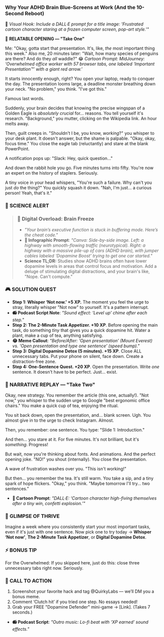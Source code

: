 ### **Why Your ADHD Brain Blue-Screens at Work (And the 10-Second Reboot)**

🎨 *Visual Hook: Include a DALL·E prompt for a title image: 'Frustrated cartoon character staring at a frozen computer screen, pop-art style.'"*

📖 **RELATABLE OPENING — "Take One"**

Me: "Okay, gotta start that presentation. It's, like, *the* most important thing this week."
Also me, 20 minutes later: "Wait, how many species of penguins are there? And do they *all* waddle?"
😂 *Cartoon Prompt: MidJourney: ‘Overwhelmed office worker with 57 browser tabs, one labeled ‘Important Presentation™’ with a giant red arrow.’*

It starts innocently enough, right? You open your laptop, ready to conquer the day. The presentation looms large, a deadline monster breathing down your neck. "No problem," you think. "I've got this."

Famous last words.

Suddenly, your brain decides that knowing the precise wingspan of a Golden Eagle is *absolutely crucial* for… reasons. You tell yourself it's research. "Background," you mutter, clicking on the Wikipedia link. An hour melts away.

Then, guilt creeps in. "Shouldn't I be, you know, *working*?" you whisper to your desk plant. It doesn't answer, but the shame is palpable. "Okay, okay, focus time." You close the eagle tab (reluctantly) and stare at the blank PowerPoint.

A notification pops up: "Slack: Hey, quick question…"

And down the rabbit hole you go. Five minutes turns into fifty. You're now an expert on the history of staplers. Seriously.

A tiny voice in your head whispers, "You're such a failure. Why can't you just *do* the thing?" You quickly squash it down. "Nah, I'm just… a curious person! Yeah, that's it."

### 🔬 **SCIENCE ALERT**

> ### 🧠 Digital Overload: Brain Freeze
> - *"Your brain’s executive function is stuck in buffering mode. Here’s the cheat code."*
> - **🎨 Infographic Prompt**: *"Canva: Side-by-side image. Left: a highway with smooth-flowing traffic (neurotypical). Right: a highway with a massive pile-up of cars (ADHD brain), with jumper cables labeled ‘Dopamine Boost’ trying to get one car started."*
> - **Science TL;DR:** Studies show ADHD brains often have lower dopamine levels in areas that control focus and motivation. Add a deluge of stimulating digital distractions, and your brain's like, "Nope. Can't compute."

### 🎮 **SOLUTION QUEST**

- **Step 1: Whisper ‘Not now.’ +5 XP.** The moment you feel the urge to stray, literally whisper "Not now" to yourself. It's a pattern interrupt.
- **📻 Podcast Script Note**: *"Sound effect: ‘Level up’ chime after each step."*
- **Step 2: The 2-Minute Task Appetizer. +10 XP**. Before opening the main task, do something *tiny* that gives you a quick dopamine hit. Water a plant, make a cup of tea, anything satisfying.
- **😂 Meme Callout**: *"Before/After: ‘Open presentation’ (Mount Everest) vs. ‘Open presentation and type one sentence’ (speed bump)."*
- **Step 3: Digital Dopamine Detox (5 minutes). +15 XP**. Close ALL unnecessary tabs. Put your phone on silent, face down. Create a distraction-free zone.
- **Step 4: One-Sentence Quest. +20 XP**. Open the presentation. Write *one* sentence. It doesn't have to be perfect. Just… exist.

### 🔄 **NARRATIVE REPLAY — "Take Two"**

Okay, new strategy. You remember the article (this one, actually!). "Not now," you whisper to the sudden urge to Google "best ergonomic office chairs." You make a quick cup of tea, enjoying the ritual.

You sit back down, open the presentation, and… blank screen. Ugh. You almost give in to the urge to check Instagram. Almost.

Then, you remember: one sentence. You type: "Slide 1: Introduction."

And then… you stare at it. For five minutes. It's not brilliant, but it's *something*. Progress!

But wait, now you're thinking about fonts. And animations. And the perfect opening joke. "NO!" you shout (internally). You close the presentation.

A wave of frustration washes over you. "This isn't working!"

But then… you remember the tea. It's still warm. You take a sip, and a tiny spark of hope flickers. "Okay," you think. "Maybe tomorrow I'll try… two sentences."
- **🎨 Cartoon Prompt**: *"DALL·E: ‘Cartoon character high-fiving themselves after a tiny win, confetti explosion.’"*

### 🌟 **GLIMPSE OF THRIVE**

Imagine a week where you consistently start your most important tasks, even if it's just with one sentence. Now pick one to try today → **Whisper ‘Not now’**, **The 2-Minute Task Appetizer**, or **Digital Dopamine Detox**.

### ⚡ **BONUS TIP**

For the Overwhelmed: If you skipped here, just do this: close three unnecessary tabs right now. Seriously.

### 📢 **CALL TO ACTION**

1. Screenshot your favorite hack and tag @QuirkyLabs — we’ll DM you a bonus meme.
2. Comment ‘Clutch hit’ if you tried one step. No essays needed!
3. Grab your FREE "Dopamine Defender" mini-game → [Link]. (Takes 7 seconds.)
- **📻 Podcast Script**: *"Outro music: Lo-fi beat with ‘XP earned’ sound effects."*